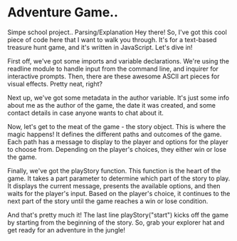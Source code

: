 # Adventure Game..
Simpe school project..
Parsing/Explanation
      Hey there! So, I've got this cool piece of code here that I want to walk you through. It's for a text-based treasure hunt game, and it's written in JavaScript. Let's dive in!

First off, we've got some imports and variable declarations. We're using the readline module to handle input from the command line, and inquirer for interactive prompts. Then, there are these awesome ASCII art pieces for visual effects. Pretty neat, right?

Next up, we've got some metadata in the author variable. It's just some info about me as the author of the game, the date it was created, and some contact details in case anyone wants to chat about it.

Now, let's get to the meat of the game - the story object. This is where the magic happens! It defines the different paths and outcomes of the game. Each path has a message to display to the player and options for the player to choose from. Depending on the player's choices, they either win or lose the game.

Finally, we've got the playStory function. This function is the heart of the game. It takes a part parameter to determine which part of the story to play. It displays the current message, presents the available options, and then waits for the player's input. Based on the player's choice, it continues to the next part of the story until the game reaches a win or lose condition.

And that's pretty much it! The last line playStory("start") kicks off the game by starting from the beginning of the story. So, grab your explorer hat and get ready for an adventure in the jungle!
